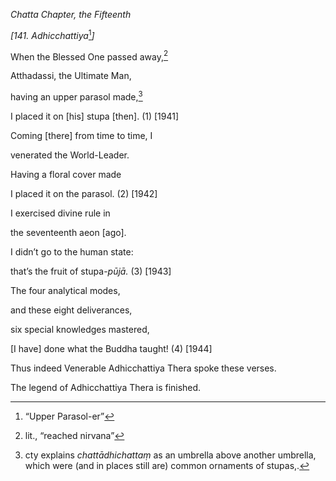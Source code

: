*Chatta Chapter, the Fifteenth*

*\[141. Adhicchattiya*[^1]*\]*

When the Blessed One passed away,[^2]

Atthadassi, the Ultimate Man,

having an upper parasol made,[^3]

I placed it on \[his\] stupa \[then\]. (1) \[1941\]

Coming \[there\] from time to time, I

venerated the World-Leader.

Having a floral cover made

I placed it on the parasol. (2) \[1942\]

I exercised divine rule in

the seventeenth aeon \[ago\].

I didn’t go to the human state:

that’s the fruit of stupa-*pūjā.* (3) \[1943\]

The four analytical modes,

and these eight deliverances,

six special knowledges mastered,

\[I have\] done what the Buddha taught! (4) \[1944\]

Thus indeed Venerable Adhicchattiya Thera spoke these verses.

The legend of Adhicchattiya Thera is finished.

[^1]: “Upper Parasol-er”

[^2]: lit., “reached nirvana”

[^3]: cty explains *chattādhichattaṃ* as an umbrella above another
    umbrella, which were (and in places still are) common ornaments of
    stupas,.
